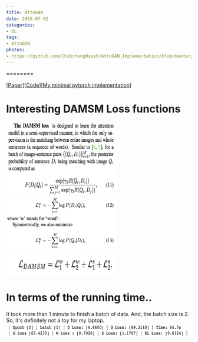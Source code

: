 ```yaml
---
title: AttnGAN
date: 2018-07-02
categories:
- DL
tags:
- AttnGAN
photos:
- https://github.com/ChihchengHsieh/AttnGAN_Implementation/blob/master/Img/Structure.png?raw=true
---
```


<!--more-->

========
 
[[Paper](https://arxiv.org/pdf/1711.10485.pdf)][[Code](https://github.com/taoxugit/AttnGAN)][[My minimal pytorch implementation](https://github.com/ChihchengHsieh/AttnGAN_Implementation)]

# Interesting DAMSM Loss functions 
<img src="https://github.com/ChihchengHsieh/AttnGAN_Implementation/blob/master/Img/loss-3.png?raw=true" alt="img" width="300" height="200">

<img src="https://github.com/ChihchengHsieh/AttnGAN_Implementation/blob/master/Img/loss-1.png?raw=true" alt="img" width="300" height="150">

<img src="https://github.com/ChihchengHsieh/AttnGAN_Implementation/blob/master/Img/loss-2.png?raw=true" alt="img" width="300" height="60">


# In terms of the running time..
It took more than 1 minute to finish a batch of data. And, the batch size is 2. So, it's definitely not a toy for my laptop.
<img src="https://github.com/ChihchengHsieh/AttnGAN_Implementation/blob/master/Img/runningtime.png?raw=true" alt="img" width="500" height="35">


